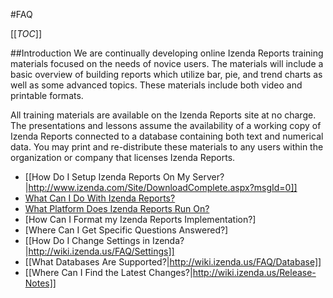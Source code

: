 #FAQ

[[_TOC_]]

##Introduction
We are continually developing online Izenda Reports training materials focused on the needs of novice users. The materials will include a basic overview of building reports which utilize bar, pie, and trend charts as well as some advanced topics. These materials include both video and printable formats.

All training materials are available on the Izenda Reports site at no charge. The presentations and lessons assume the availability of a working copy of Izenda Reports connected to a database containing both text and numerical data. You may print and re-distribute these materials to any users within the organization or company that licenses Izenda Reports. 

* [[How Do I Setup Izenda Reports On My Server?|http://www.izenda.com/Site/DownloadComplete.aspx?msgId=0]]
* [What Can I Do With Izenda Reports?](http://wiki.izenda.us/FAQ/Introduction)
* [What Platform Does Izenda Reports Run On?](http://wiki.izenda.us/FAQ/Platform)
* [How Can I Format my Izenda Reports Implementation?]
* [Where Can I Get Specific Questions Answered?]
* [[How Do I Change Settings in Izenda?|http://wiki.izenda.us/FAQ/Settings]]
* [[What Databases Are Supported?|http://wiki.izenda.us/FAQ/Database]]
* [[Where Can I Find the Latest Changes?|http://wiki.izenda.us/Release-Notes]]